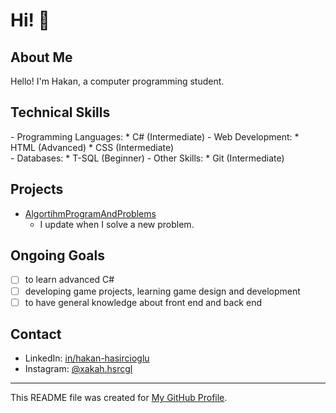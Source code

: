 # Hi! :wave:

## About Me
Hello! I'm Hakan, a computer programming student.

## Technical Skills
<div style="display: flex; justify-content: space-between;">
- Programming Languages:
  * C# (Intermediate)
- Web Development:
  * HTML (Advanced)
  * CSS (Intermediate)
 </div>
 <div style="display: flex; justify-content: space-between;">
- Databases:
  * T-SQL (Beginner)
- Other Skills:
  * Git (Intermediate)
 </div>

## Projects
- [AlgortihmProgramAndProblems](https://github.com/Hakan-Hasircioglu/AlgortihmProgramAndProblems)
  - I update when I solve a new problem.

## Ongoing Goals
- [ ] to learn advanced C#
- [ ] developing game projects, learning game design and development
- [ ] to have general knowledge about front end and back end

## Contact
- LinkedIn: [in/hakan-hasircioglu](https://www.linkedin.com/in/hakan-hasircioglu-708263299/)
- Instagram: [@xakah.hsrcgl](https://www.instagram.com/xakah.hsrcgl/)

---
This README file was created for [My GitHub Profile](https://github.com/Hakan-Hasircioglu).

